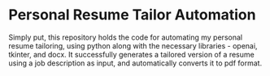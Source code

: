 # Personal Resume Tailor Automation
Simply put, this repository holds the code for automating my personal resume tailoring, using python along with the necessary libraries - openai, tkinter, and docx. It successfully generates a tailored version of a resume using a job description as input, and automatically converts it to pdf format. 
